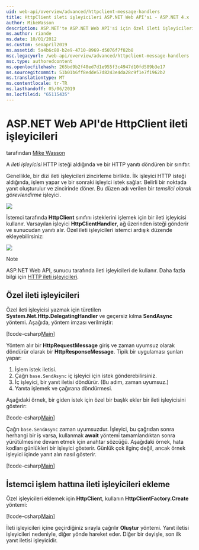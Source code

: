 ```yaml
---
uid: web-api/overview/advanced/httpclient-message-handlers
title: HttpClient ileti işleyicileri ASP.NET Web API'si - ASP.NET 4.x
author: MikeWasson
description: ASP.NET'te ASP.NET Web API'si için özel ileti işleyicileri 4.x
ms.author: riande
ms.date: 10/01/2012
ms.custom: seoapril2019
ms.assetid: 5a4b6c80-b2e9-4710-8969-d5076f7f82b8
msc.legacyurl: /web-api/overview/advanced/httpclient-message-handlers
msc.type: authoredcontent
ms.openlocfilehash: 265bd9b2f48ed7d1e955f3c4947d10fd589b3e17
ms.sourcegitcommit: 51b01b6ff8edde57d8243e4da28c9f1e7f1962b2
ms.translationtype: MT
ms.contentlocale: tr-TR
ms.lasthandoff: 05/06/2019
ms.locfileid: "65115435"
---
```

# <a name="httpclient-message-handlers-in-aspnet-web-api"></a>ASP.NET Web API'de HttpClient ileti işleyicileri

tarafından [Mike Wasson](https://github.com/MikeWasson)

A *ileti işleyicisi* HTTP isteği aldığında ve bir HTTP yanıtı döndüren bir sınıftır.

Genellikle, bir dizi ileti işleyicileri zincirleme birlikte. İlk işleyici HTTP isteği aldığında, işlem yapar ve bir sonraki işleyici istek sağlar. Belirli bir noktada yanıt oluşturulur ve zincirinde döner. Bu düzen adı verilen bir *temsilci olarak görevlendirme* işleyici.

![](httpclient-message-handlers/_static/image1.png)

İstemci tarafında **HttpClient** sınıfını isteklerini işlemek için bir ileti işleyicisi kullanır. Varsayılan işleyici **HttpClientHandler**, ağ üzerinden isteği gönderir ve sunucudan yanıtı alır. Özel ileti işleyicileri istemci ardışık düzende ekleyebilirsiniz:

![](httpclient-message-handlers/_static/image2.png)

> [!NOTE]
> ASP.NET Web API, sunucu tarafında ileti işleyicileri de kullanır. Daha fazla bilgi için [HTTP ileti işleyicileri](http-message-handlers.md).

## <a name="custom-message-handlers"></a>Özel ileti işleyicileri

Özel ileti işleyicisi yazmak için türetilen **System.Net.Http.DelegatingHandler** ve geçersiz kılma **SendAsync** yöntemi. Aşağıda, yöntem imzası verilmiştir:

[!code-csharp[Main](httpclient-message-handlers/samples/sample1.cs)]

Yöntem alır bir **HttpRequestMessage** giriş ve zaman uyumsuz olarak döndürür olarak bir **HttpResponseMessage**. Tipik bir uygulaması şunları yapar:

1. İşlem istek iletisi.
2. Çağrı `base.SendAsync` iç işleyici için istek gönderebilirsiniz.
3. İç işleyici, bir yanıt iletisi döndürür. (Bu adım, zaman uyumsuz.)
4. Yanıta işlemek ve çağırana döndürmesi.

Aşağıdaki örnek, bir giden istek için özel bir başlık ekler bir ileti işleyicisini gösterir:

[!code-csharp[Main](httpclient-message-handlers/samples/sample2.cs)]

Çağrı `base.SendAsync` zaman uyumsuzdur. İşleyici, bu çağrıdan sonra herhangi bir iş varsa, kullanmak **await** yöntemi tamamlandıktan sonra yürütülmesine devam etmek için anahtar sözcüğü. Aşağıdaki örnek, hata kodları günlükleri bir işleyici gösterir. Günlük çok ilginç değil, ancak örnek işleyici içinde yanıt alın nasıl gösterir.

[!code-csharp[Main](httpclient-message-handlers/samples/sample3.cs?highlight=10,13)]

## <a name="adding-message-handlers-to-the-client-pipeline"></a>İstemci işlem hattına ileti işleyicileri ekleme

Özel işleyicileri eklemek için **HttpClient**, kullanın **HttpClientFactory.Create** yöntemi:

[!code-csharp[Main](httpclient-message-handlers/samples/sample4.cs)]

İleti işleyicileri içine geçirdiğiniz sırayla çağrılır **Oluştur** yöntemi. Yanıt iletisi işleyicileri nedeniyle, diğer yönde hareket eder. Diğer bir deyişle, son ilk yanıt iletisi işleyicidir.
